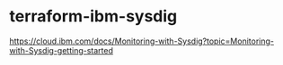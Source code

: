 # terraform-ibm-sysdig
https://cloud.ibm.com/docs/Monitoring-with-Sysdig?topic=Monitoring-with-Sysdig-getting-started
